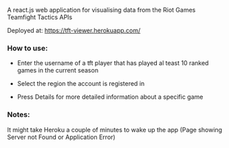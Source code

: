 A react.js web application for visualising data from the Riot Games Teamfight Tactics APIs

Deployed at: https://tft-viewer.herokuapp.com/ 

### How to use:

- Enter the username of a tft player that has played al teast 10 ranked games in the current season

- Select the region the account is registered in

- Press Details for more detailed information about a specific game

### Notes:

It might take Heroku a couple of minutes to wake up the app (Page showing Server not Found or Application Error)
